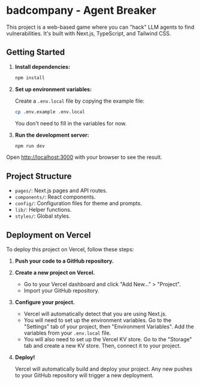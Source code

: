 
# badcompany - Agent Breaker

This project is a web-based game where you can "hack" LLM agents to find vulnerabilities. It's built with Next.js, TypeScript, and Tailwind CSS.

## Getting Started

1.  **Install dependencies:**

    ```bash
    npm install
    ```

2.  **Set up environment variables:**

    Create a `.env.local` file by copying the example file:

    ```bash
    cp .env.example .env.local
    ```

    You don't need to fill in the variables for now.

3.  **Run the development server:**

    ```bash
    npm run dev
    ```

Open [http://localhost:3000](http://localhost:3000) with your browser to see the result.

## Project Structure

-   `pages/`: Next.js pages and API routes.
-   `components/`: React components.
-   `config/`: Configuration files for theme and prompts.
-   `lib/`: Helper functions.
-   `styles/`: Global styles.

## Deployment on Vercel

To deploy this project on Vercel, follow these steps:

1.  **Push your code to a GitHub repository.**

2.  **Create a new project on Vercel.**

    -   Go to your Vercel dashboard and click "Add New..." > "Project".
    -   Import your GitHub repository.

3.  **Configure your project.**

    -   Vercel will automatically detect that you are using Next.js.
    -   You will need to set up the environment variables. Go to the "Settings" tab of your project, then "Environment Variables". Add the variables from your `.env.local` file.
    -   You will also need to set up the Vercel KV store. Go to the "Storage" tab and create a new KV store. Then, connect it to your project.

4.  **Deploy!**

    Vercel will automatically build and deploy your project. Any new pushes to your GitHub repository will trigger a new deployment.

